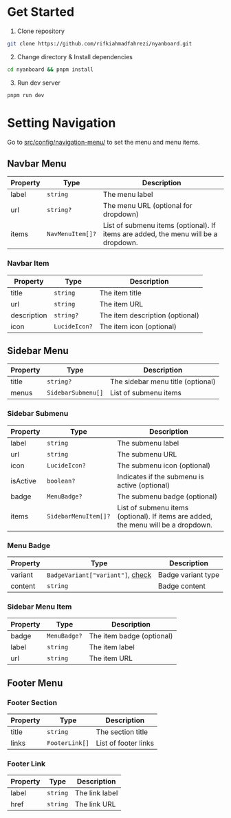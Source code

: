 # Get Started

1. Clone repository

```bash
git clone https://github.com/rifkiahmadfahrezi/nyanboard.git
```

2. Change directory & Install dependencies

```bash
cd nyanboard && pnpm install
```

3. Run dev server

```bash
pnpm run dev
```

# Setting Navigation

Go to [src/config/navigation-menu/](https://github.com/rifkiahmadfahrezi/nyanboard/tree/main/src/config/navigation-menu) to set the menu and menu items.

## Navbar Menu

| Property | Type | Description |
|----------|------|-------------|
| label | `string` | The menu label |
| url | `string?` | The menu URL (optional for dropdown)  |
| items | `NavMenuItem[]?` | List of submenu items (optional). If items are added, the menu will be a dropdown. |

### Navbar Item

| Property | Type | Description |
|----------|------|-------------|
| title | `string` | The item title |
| url | `string` | The item URL |
| description | `string?` | The item description (optional) |
| icon | `LucideIcon?` | The item icon (optional) |

## Sidebar Menu

| Property | Type | Description |
|----------|------|-------------|
| title | `string?` | The sidebar menu title (optional) |
| menus | `SidebarSubmenu[]` | List of submenu items |

### Sidebar Submenu

| Property | Type | Description |
|----------|------|-------------|
| label | `string` | The submenu label |
| url | `string` | The submenu URL |
| icon | `LucideIcon?` | The submenu icon (optional) |
| isActive | `boolean?` | Indicates if the submenu is active (optional) |
| badge | `MenuBadge?` | The submenu badge (optional) |
| items | `SidebarMenuItem[]?` | List of submenu items (optional). If items are added, the menu will be a dropdown. |

### Menu Badge

| Property | Type | Description |
|----------|------|-------------|
| variant | `BadgeVariant["variant"]`, [check](https://github.com/rifkiahmadfahrezi/nyanboard/blob/main/src/components/ui/badge.tsx) | Badge variant type |
| content | `string` | Badge content |

### Sidebar Menu Item

| Property | Type | Description |
|----------|------|-------------|
| badge | `MenuBadge?` | The item badge (optional) |
| label | `string` | The item label |
| url | `string` | The item URL |

## Footer Menu

### Footer Section

| Property | Type | Description |
|----------|------|-------------|
| title | `string` | The section title |
| links | `FooterLink[]` | List of footer links |

### Footer Link

| Property | Type | Description |
|----------|------|-------------|
| label | `string` | The link label |
| href | `string` | The link URL |

